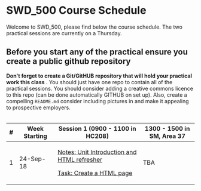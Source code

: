 # SWD_500 Course Schedule 

Welcome to SWD_500, please find below the course schedule. The two practical sessions are currently on a Thursday. 

## Before you start any of the practical ensure you create a public github repository 

**Don't forget to create a Git/GitHUB repository that will hold your practical work this class** . You should just have one repo to contain all of the practical sessions. You should consider adding a creative commons licence to this repo (can be done automatically GITHUB on set up). Also, create a compelling `README.md` consider including pictures in and make it appealing to prospective employers.      
 

| #     |      Week Starting           |     Session 1 (0900 - 1100 in HC208)    |   1300 - 1500 in SM, Area 37  |
| ------|   -------------------| --------------- | ------------|
| 1     |         24-Sep-18    | <p>[Notes: Unit Introduction and HTML refresher](sessions/session1.0/README.md)</p>  <p> [Task: Create a HTML page](sessions/session1.0/task.md)</p> |  TBA|
 


